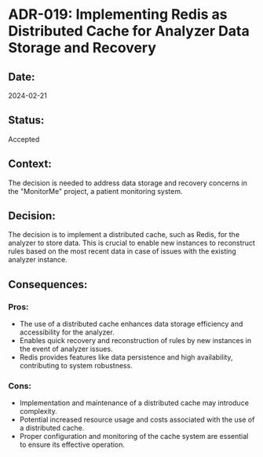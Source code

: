 # ADR-019: Implementing Redis as Distributed Cache for Analyzer Data Storage and Recovery

## Date:
2024-02-21

## Status:
Accepted

## Context:
The decision is needed to address data storage and recovery concerns in the "MonitorMe" project, a patient monitoring system.

## Decision:
The decision is to implement a distributed cache, such as Redis, for the analyzer to store data. This is crucial to enable new instances to reconstruct rules based on the most recent data in case of issues with the existing analyzer instance.

## Consequences:
### Pros:
- The use of a distributed cache enhances data storage efficiency and accessibility for the analyzer.
- Enables quick recovery and reconstruction of rules by new instances in the event of analyzer issues.
- Redis provides features like data persistence and high availability, contributing to system robustness.

### Cons:
- Implementation and maintenance of a distributed cache may introduce complexity.
- Potential increased resource usage and costs associated with the use of a distributed cache.
- Proper configuration and monitoring of the cache system are essential to ensure its effective operation.